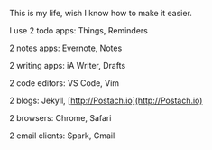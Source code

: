 This is my life, wish I know how to make it easier.

I use 2 todo apps: Things, Reminders

2 notes apps: Evernote, Notes

2 writing apps: iA Writer, Drafts

2 code editors: VS Code, Vim

2 blogs: Jekyll, [http://Postach.io](http://Postach.io)

2 browsers: Chrome, Safari

2 email clients: Spark, Gmail
